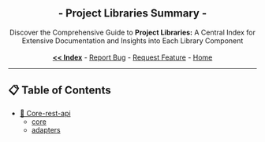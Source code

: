 <br/>
<p align="center">
  <h2 align="center"> - Project Libraries Summary -</h3>

  <p align="center">
    Discover the Comprehensive Guide to <strong>Project Libraries:</strong> A Central Index for Extensive Documentation and Insights into Each Library Component
    <br/>
    <br/>
    <a href="https://github.com/ItaloRAmaral/cliniccontrol/tree/main/docs"><strong><< Index</strong></a>
    -
    <a href="https://github.com/italoRAmaral/cliniccontrol/issues">Report Bug</a>
    -
    <a href="https://github.com/italoRAmaral/cliniccontrol/issues">Request Feature</a>
    -
    <a href="https://github.com/ItaloRAmaral/cliniccontrol">Home</a>
  </p>
</p>

---

## 📋 Table of Contents

- [🎯 Core-rest-api](./core-rest-api/README.md)
  - [core](./core-rest-api/core/README.md)
  - [adapters](./core-rest-api/adapters/README.md)
